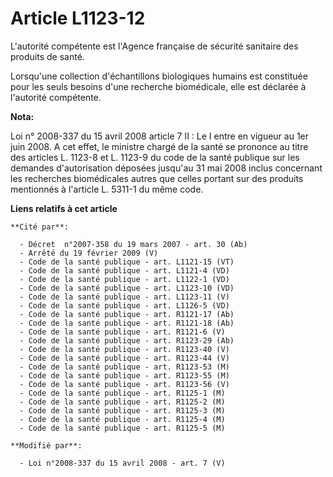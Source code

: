 # Article L1123-12

L'autorité compétente est l'Agence française de sécurité sanitaire des produits de santé. 

Lorsqu'une collection d'échantillons biologiques humains est constituée pour les seuls besoins d'une recherche biomédicale,
elle est déclarée à l'autorité compétente.

**Nota:**

Loi n° 2008-337 du 15 avril 2008 article 7 II : Le I entre en vigueur au 1er juin 2008. A cet effet, le ministre chargé de la
santé se prononce au titre des articles L. 1123-8 et L. 1123-9 du code de la santé publique sur les demandes d'autorisation
déposées jusqu'au 31 mai 2008 inclus concernant les recherches biomédicales autres que celles portant sur des produits
mentionnés à l'article L. 5311-1 du même code.

**Liens relatifs à cet article**

	**Cité par**:

	  - Décret  n°2007-358 du 19 mars 2007 - art. 30 (Ab)
	  - Arrêté du 19 février 2009 (V)
	  - Code de la santé publique - art. L1121-15 (VT)
	  - Code de la santé publique - art. L1121-4 (VD)
	  - Code de la santé publique - art. L1122-1 (VD)
	  - Code de la santé publique - art. L1123-10 (VD)
	  - Code de la santé publique - art. L1123-11 (V)
	  - Code de la santé publique - art. L1126-5 (VD)
	  - Code de la santé publique - art. R1121-17 (Ab)
	  - Code de la santé publique - art. R1121-18 (Ab)
	  - Code de la santé publique - art. R1121-6 (V)
	  - Code de la santé publique - art. R1123-29 (Ab)
	  - Code de la santé publique - art. R1123-40 (V)
	  - Code de la santé publique - art. R1123-44 (V)
	  - Code de la santé publique - art. R1123-53 (M)
	  - Code de la santé publique - art. R1123-55 (M)
	  - Code de la santé publique - art. R1123-56 (V)
	  - Code de la santé publique - art. R1125-1 (M)
	  - Code de la santé publique - art. R1125-2 (M)
	  - Code de la santé publique - art. R1125-3 (M)
	  - Code de la santé publique - art. R1125-4 (M)
	  - Code de la santé publique - art. R1125-5 (M)

	**Modifié par**:

	  - Loi n°2008-337 du 15 avril 2008 - art. 7 (V)
